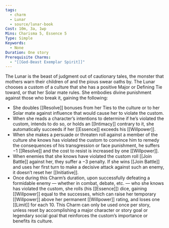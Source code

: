 ```yaml
---
tags:
  - charm
  - Lunar
  - source/lunar-book
Cost: 10m, 3a, 1wp
Mins: Charisma 5, Essence 5
Type: Simple
Keywords:
  - None
Duration: One story
Prerequisite Charms:
  - "[[God-Beast Exemplar Spirit]]"
---
```

The Lunar is the beast of judgment out of cautionary tales, the monster that mothers warn their children of and the pious swear oaths by. The Lunar chooses a custom of a culture that she has a positive Major or Defining Tie toward, or that her Solar mate rules. She embodies divine punishment against those who break it, gaining the following: 
-  She doubles [[Resolve]] bonuses from her Ties to the culture or to her Solar mate against influence that would cause her to violate the custom. 
-  When she reads a character’s intentions to determine if he’s violated the custom, intends to do so, or holds an [[Intimacy]] contrary to it, she automatically succeeds if her [[Essence]] exceeds his [[Willpower]]. 
-  When she makes a persuade or threaten roll against a member of the culture she knows has violated the custom to convince him to remedy the consequences of his transgression or face punishment, he suffers −1 [[Resolve]] and the cost to resist is increased by one [[Willpower]]. 
-  When enemies that she knows have violated the custom roll [[Join Battle]] against her, they suffer a −3 penalty. If she wins [[Join Battle]] and uses her first turn to make a decisive attack against such an enemy, it doesn’t reset her [[Initiative]]. 
-  Once during this Charm’s duration, upon successfully defeating a formidable enemy — whether in combat, debate, etc. — who she knows has violated the custom, she rolls (his [[Essence]]) dice, gaining [[Willpower]] equal to the successes, which can raise her temporary [[Willpower]] above her permanent [[Willpower]] rating, and loses one [[Limit]] for each 10. This Charm can only be used once per story, unless reset by accomplishing a major character or story goal or legendary social goal that reinforces the custom’s importance or benefits its culture. 